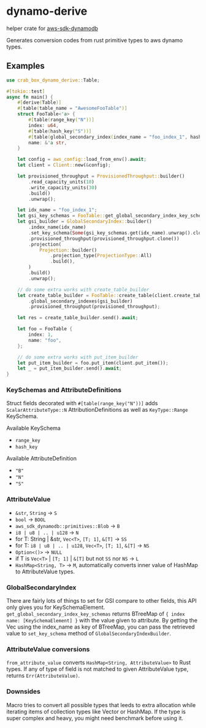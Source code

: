 # dynamo-derive

helper crate for [aws-sdk-dynamodb](https://docs.rs/aws-sdk-dynamodb/latest/aws_sdk_dynamodb/)

Generates conversion codes from rust primitive types to aws dynamo types.

## Examples

```rust
use crab_box_dynamo_derive::Table;

#[tokio::test]
async fn main() {
    #[derive(Table)]
    #[table(table_name = "AwesomeFooTable")]
    struct FooTable<'a> {
        #[table(range_key("N"))]
        index: u64,
        #[table(hash_key("S"))]
        #[table(global_secondary_index(index_name = "foo_index_1", hash_key("S")))]
        name: &'a str,
    }

    let config = aws_config::load_from_env().await;
    let client = Client::new(&config);

    let provisioned_throughput = ProvisionedThroughput::builder()
        .read_capacity_units(10)
        .write_capacity_units(30)
        .build()
        .unwrap();

    let idx_name = "foo_index_1";
    let gsi_key_schemas = FooTable::get_global_secondary_index_key_schemas();
    let gsi_builder = GlobalSecondaryIndex::builder()
        .index_name(idx_name)
        .set_key_schema(Some(gsi_key_schemas.get(idx_name).unwrap().clone()))
        .provisioned_throughput(provisioned_throughput.clone())
        .projection(
            Projection::builder()
                .projection_type(ProjectionType::All)
                .build(),
        )
        .build()
        .unwrap();

    // do some extra works with create_table_builder
    let create_table_builder = FooTable::create_table(client.create_table())
        .global_secondary_indexes(gsi_builder)
        .provisioned_throughput(provisioned_throughput);

    let res = create_table_builder.send().await;

    let foo = FooTable {
        index: 1,
        name: "foo",
    };

    // do some extra works with put_item_builder
    let put_item_builder = foo.put_item(client.put_item());
    let _ = put_item_builder.send().await;
}
```

### KeySchemas and AttributeDefinitions

Struct fields decorated with `#[table(range_key("N"))]` adds `ScalarAttributeType::N` AttributionDefinitions
as well as `KeyType::Range` KeySchema.

Available KeySchema

- `range_key`
- `hash_key`

Available AttributeDefinition

- `"B"`
- `"N"`
- `"S"`

### AttributeValue

- `&str`, `String` -> `S`
- `bool` -> `BOOL`
- `aws_sdk_dynamodb::primitives::Blob` -> `B`
- `i8 | u8 | .. | u128` -> `N`
- for T: String | &str, `Vec<T>`, `[T; 1]`, `&[T]` -> `SS`
- for T: `i8 | u8 | .. | u128`, `Vec<T>`, `[T; 1]`, `&[T]` -> `NS`
- `Option<()>` -> `NULL`
- if T is `Vec<T>` | `[T; 1]` | `&[T]` but not `SS` nor `NS` -> `L`
- `HashMap<String, T>` -> `M`, automatically converts inner value of HashMap to AttributeValue types.

### GlobalSecondaryIndex

There are fairly lots of things to set for GSI compare to other fields, this API only gives you for KeySchemaElement.
`get_global_secondary_index_key_schemas` returns BTreeMap of `{ index name: [KeySchemaElement] }` with the value given
to attribute.
By getting the Vec<KeySchemaElement> using the index_name as key of BTreeMap, you can pass the retrieved value
to `set_key_schema` method of `GlobalSecondaryIndexBuilder`.

### AttributeValue conversions

`from_attribute_value` converts `HashMap<String, AttributeValue>` to Rust types. If any of type of field is not matched
to given AttributeValue type, returns `Err(AttributeValue)`.

### Downsides

Macro tries to convert all possible types that leeds to extra allocation while iterating items of collection types like
Vector or HashMap.
If the type is super complex and heavy, you might need benchmark before using it. 